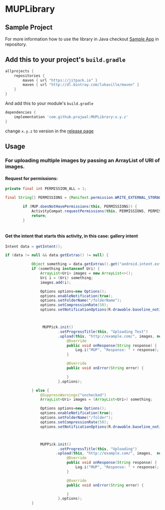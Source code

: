 # MUPLibrary



## Sample Project

For more information how to use the library in Java checkout [Sample App](https://github.com/prajwaldcunha/MUPLibrary/tree/master/app) in repository.


## Add this to your project's `build.gradle`

```groovy
allprojects {
    repositories {
        maven { url "https://jitpack.io" }        
        maven { url "http://dl.bintray.com/lukaville/maven" }
    }
}
```

And add this to your module's `build.gradle` 

```groovy
dependencies {
	implementation 'com.github.prajwal:MUPLibrary:x.y.z'
}
```

change `x.y.z` to version in the [release page](https://github.com/prajwaldcunha/MUPLibrary/releases)


## Usage
### For uploading multiple images by passing an ArrayList of URI of images.

#### Request for permissions:
```java
private final int PERMISSION_ALL = 1;

final String[] PERMISSIONS = {Manifest.permission.WRITE_EXTERNAL_STORAGE, Manifest.permission.READ_EXTERNAL_STORAGE, Manifest.permission.CAMERA};

        if (MUP.doesNotHavePermissions(this, PERMISSIONS)) {
            ActivityCompat.requestPermissions(this, PERMISSIONS, PERMISSION_ALL);
            return;
        }
	
```

#### Get the intent that starts this activity, in this case: gallery intent
```java
Intent data = getIntent();

if (data != null && data.getExtras() != null) {

            Object something = data.getExtras().get("android.intent.extra.STREAM");
            if (something instanceof Uri) {
                ArrayList<Uri> images = new ArrayList<>();
                Uri i = (Uri) something;
                images.add(i);

                Options options=new Options();
                options.enableNotification(true);
                options.setFolderName("/folderName");
                options.setCompressionRate(50);
                options.setNotificationOptions(R.drawable.baseline_notification_important_black_18,R.color.colorPrimary);



                 MUPPick.init()
                        .setProgressTitle(this, "Uploading Test")
                        .upload(this, "http://example.com/", images, new ResponseListener() {
                            @Override
                            public void onResponse(String response) {
                                Log.i("MUP", "Response: " + response);
                            }

                            @Override
                            public void onError(String error) {

                            }
                        },options);

            } else {
                @SuppressWarnings("unchecked")
                ArrayList<Uri> images = (ArrayList<Uri>) something;

                Options options=new Options();
                options.enableNotification(true);
                options.setFolderName("/folder");
                options.setCompressionRate(50);
                options.setNotificationOptions(R.drawable.baseline_notification_important_black_18,R.color.colorPrimary);



                MUPPick.init()
                        .setProgressTitle(this, "Uploading")
                       .upload(this, "http://example.com/", images,  new ResponseListener() {
                            @Override
                            public void onResponse(String response) {
                                Log.i("MUP", "Response: " + response);
                            }

                            @Override
                            public void onError(String error) {

                            }
                        },options);
            }
```



